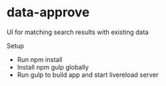 data-approve
============

UI for matching search results with existing data

Setup

- Run npm install
- Install npm gulp globally
- Run gulp to build app and start livereload server
